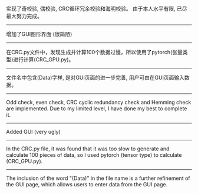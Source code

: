 实现了奇校验, 偶校验, CRC循环冗余校验和海明校验。
由于本人水平有限, 已尽最大努力完成。

------------------------------------------------------------
增加了GUI图形界面 (很简陋)

------------------------------------------------------------
在CRC.py文件中，发现生成并计算100个数据过慢，所以使用了pytorch(张量类型)进行计算(CRC_GPU.py)。

------------------------------------------------------------
文件名中包含(Data)字样, 是对GUI页面的进一步完善, 用户可由在GUI页面输入数据。

************************************************************

Odd check, even check, CRC cyclic redundancy check and Hemming check are implemented.
Due to my limited level, I have done my best to complete it.

------------------------------------------------------------
Added GUI (very ugly)

------------------------------------------------------------
In the CRC.py file, it was found that it was too slow to generate and calculate 100 pieces of data, so I used pytorch (tensor type) to calculate (CRC_GPU.py).

------------------------------------------------------------
The inclusion of the word "(Data)" in the file name is a further refinement of the GUI page, which allows users to enter data from the GUI page.
